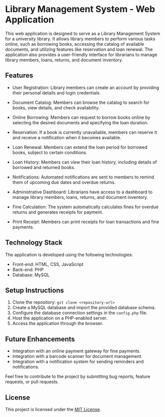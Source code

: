 # Library Management System - Web Application

This web application is designed to serve as a Library Management System for a university library. It allows library members to perform various tasks online, such as borrowing books, accessing the catalog of available documents, and utilizing features like reservation and loan renewal. The application also provides a user-friendly interface for librarians to manage library members, loans, returns, and document inventory.

## Features

- User Registration: Library members can create an account by providing their personal details and login credentials.

- Document Catalog: Members can browse the catalog to search for books, view details, and check availability.

- Online Borrowing: Members can request to borrow books online by selecting the desired documents and specifying the loan duration.

- Reservation: If a book is currently unavailable, members can reserve it and receive a notification when it becomes available.

- Loan Renewal: Members can extend the loan period for borrowed books, subject to certain conditions.

- Loan History: Members can view their loan history, including details of borrowed and returned books.

- Notifications: Automated notifications are sent to members to remind them of upcoming due dates and overdue returns.

- Administrative Dashboard: Librarians have access to a dashboard to manage library members, loans, returns, and document inventory.

- Fine Calculation: The system automatically calculates fines for overdue returns and generates receipts for payment.

- Print Receipt: Members can print receipts for loan transactions and fine payments.

## Technology Stack

The application is developed using the following technologies:

- Front-end: HTML, CSS, JavaScript
- Back-end: PHP
- Database: MySQL

## Setup Instructions

1. Clone the repository: `git clone <repository-url>`
2. Create a MySQL database and import the provided database schema.
3. Configure the database connection settings in the `config.php` file.
4. Host the application on a PHP-enabled server.
5. Access the application through the browser.

## Future Enhancements

- Integration with an online payment gateway for fine payments.
- Integration with a barcode scanner for document management.
- Integration with a notification system for sending reminders and notifications.

Feel free to contribute to the project by submitting bug reports, feature requests, or pull requests.

## License

This project is licensed under the [MIT License](https://opensource.org/licenses/MIT).

